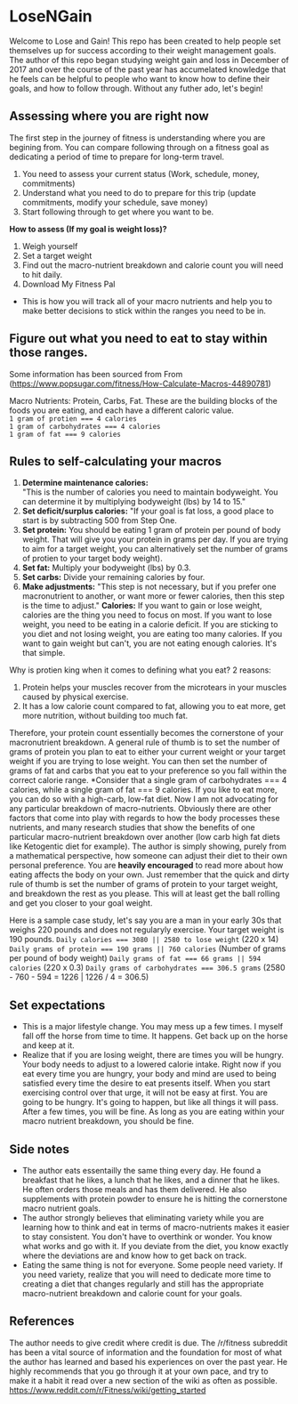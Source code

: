 # LoseNGain

Welcome to Lose and Gain!
This repo has been created to help people set themselves up for success according to their weight management goals.
The author of this repo began studying weight gain and loss in December of 2017 and over the course of the past year
has accumelated knowledge that he feels can be helpful to people who want to know how to define their goals, and how to follow through. Without any futher ado, let's begin!

## Assessing where you are right now

The first step in the journey of fitness is understanding where you are begining from. You can compare following through on a fitness goal as dedicating a period of time to prepare for long-term travel.
1. You need to assess your current status (Work, schedule, money, commitments)
2. Understand what you need to do to prepare for this trip (update commitments, modify your schedule, save money)
3. Start following through to get where you want to be.

**How to assess (If my goal is weight loss)?**

1. Weigh yourself
2. Set a target weight
3. Find out the macro-nutrient breakdown and calorie count you will need to hit daily. 
4. Download My Fitness Pal 
  - This is how you will track all of your macro nutrients and help you to make better decisions to stick within the ranges you need to be in. 

## Figure out what you need to eat to stay within those ranges.
Some information has been sourced from From (https://www.popsugar.com/fitness/How-Calculate-Macros-44890781)

Macro Nutrients: Protein, Carbs, Fat. These are the building blocks of the foods you are eating, and each have a different caloric value. 
    <br>```1 gram of protien === 4 calories```
    <br>```1 gram of carbohydrates === 4 calories```
    <br>```1 gram of fat === 9 calories```


## Rules to self-calculating your macros
1. **Determine maintenance calories:** <br>"This is the number of calories you need to maintain bodyweight. You can determine it by multiplying bodyweight (lbs) by 14 to 15."
2. **Set deficit/surplus calories:** "If your goal is fat loss, a good place to start is by subtracting 500 from Step One.
3. **Set protein:** You should be eating 1 gram of protein per pound of body weight. That will give you your protein in grams per day. If you are trying to aim for a target weight, you can alternatively set the number of grams of protien to your target body weight).
4. **Set fat:** Multiply your bodyweight (lbs) by 0.3.
5. **Set carbs:** Divide your remaining calories by four.
6. **Make adjustments:** "This step is not necessary, but if you prefer one macronutrient to another, or want more or fewer calories, then this step is the time to adjust."
**Calories:** If you want to gain or lose weight, calories are the thing you need to focus on most. If you want to lose weight, you need to be eating in a calorie deficit. If you are sticking to you diet and not losing weight, you are eating too many calories. If you want to gain weight but can't, you are not eating enough calories. It's that simple.

Why is protien king when it comes to defining what you eat? 2 reasons:
1. Protein helps your muscles recover from the microtears in your muscles caused by physical exercise. 
2. It has a low calorie count compared to fat, allowing you to eat more, get more nutrition, without building too much fat.

Therefore, your protein count essentially becomes the cornerstone of your macronutrient breakdown. A general rule of thumb is to set the number of grams of protein you plan to eat to either your current weight or your target weight if you are trying to lose weight.
You can then set the number of grams of fat and carbs that you eat to your preference so you fall within the correct calorie range.
*Consider that a single gram of carbohydrates === 4 calories, while a single gram of fat === 9 calories. If you like to eat more, you can do so with a high-carb, low-fat diet. 
Now I am not advocating for any particular breakdown of macro-nutrients. Obviously there are other factors that come into play with regards to how the body processes these nutrients, and many research studies that show the benefits of one particular macro-nutrient breakdown over another (low carb high fat diets like Ketogentic diet for example). The author is simply showing, purely from a mathematical perspective, how someone can adjust their diet to their own personal preference. You are **heavily encouraged** to read more about how eating affects the body on your own. Just remember that the quick and dirty rule of thumb is set the number of grams of protein to your target weight, and breakdown the rest as you please. This will at least get the ball rolling and get you closer to your goal weight.


Here is a sample case study, let's say you are a man in your early 30s that weighs 220 pounds and does not regularyly exercise. Your target weight is 190 pounds.
```Daily calories === 3080 || 2580 to lose weight``` (220 x 14)
```Daily grams of protein === 190 grams || 760 calories``` (Number of grams per pound of body weight)
```Daily grams of fat === 66 grams || 594 calories``` (220 x 0.3)
```Daily grams of carbohydrates === 306.5 grams``` (2580 - 760 - 594 = 1226 | 1226 / 4 = 306.5)

## Set expectations
  - This is a major lifestyle change. You may mess up a few times. I myself fall off the horse from time to time. It happens. Get back up on the horse and keep at it.
  - Realize that if you are losing weight, there are times you will be hungry. Your body needs to adjust to a lowered calorie intake. Right now if you eat every time you are hungry, your body and mind are used to being satisfied every time the desire to eat presents itself. When you start exercising control over that urge, it will not be easy at first. You are going to be hungry. It's going to happen, but like all things it will pass. After a few times, you will be fine. As long as you are eating within your macro nutrient breakdown, you should be fine. 
## Side notes
  - The author eats essentailly the same thing every day. He found a breakfast that he likes, a lunch that he likes, and a dinner that he likes. He often orders those meals and has them delivered. He also supplements with protein powder to ensure he is hitting the cornerstone macro nutrient goals.
  - The author strongly believes that eliminating variety while you are learning how to think and eat in terms of macro-nutrients makes it easier to stay consistent. You don't have to overthink or wonder. You know what works and go with it. If you deviate from the diet, you know exactly where the deviations are and know how to get back on track.
  - Eating the same thing is not for everyone. Some people need variety. If you need variety, realize that you will need to dedicate more time to creating a diet that changes regularly and still has the appropriate macro-nutrient breakdown and calorie count for your goals.


## References
The author needs to give credit where credit is due. The /r/fitness subreddit has been a vital source of information and the foundation for most of what the author has learned and based his experiences on over the past year.
He highly recommends that you go through it at your own pace, and try to make it a habit it read over a new section of the wiki as often as possible.
https://www.reddit.com/r/Fitness/wiki/getting_started
